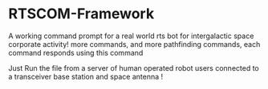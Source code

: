 # RTSCOM-Framework
A working command prompt for a real world rts bot for intergalactic space corporate activity!
 more commands, and more pathfinding commands, each command responds using this command


 
 Just Run the file from a server of human operated robot users connected to a transceiver base station and space antenna !


